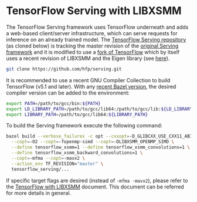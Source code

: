 # TensorFlow Serving with LIBXSMM

The TensorFlow Serving framework uses TensorFlow underneath and adds a web-based client/server infrastructure, which can serve requests for inference on an already trained model. The [TensorFlow Serving repository](https://github.com/hfp/serving) (as cloned below) is tracking the master revision of the [original Serving framework](https://github.com/tensorflow/serving) and it is modified to use a [fork of TensorFlow](https://github.com/hfp/tensorflow-xsmm) which by itself uses a recent revision of LIBXSMM and the Eigen library (see [here](tensorflow.md)).

```bash
git clone https://github.com/hfp/serving.git
```

It is recommended to use a recent GNU Compiler Collection to build TensorFlow (v5.1 and later). With any [recent Bazel version](https://github.com/bazelbuild/bazel/releases), the desired compiler version can be added to the environment:

```bash
export PATH=/path/to/gcc/bin:${PATH}
export LD_LIBRARY_PATH=/path/to/gcc/lib64:/path/to/gcc/lib:${LD_LIBRARY_PATH}
export LIBRARY_PATH=/path/to/gcc/lib64:${LIBRARY_PATH}
```

To build the Serving framework execute the following command:

```bash
bazel build --verbose_failures -c opt --cxxopt=-D_GLIBCXX_USE_CXX11_ABI=0 \
  --copt=-O2 --copt=-fopenmp-simd --copt=-DLIBXSMM_OPENMP_SIMD \
  --define tensorflow_xsmm=1 --define tensorflow_xsmm_convolutions=1 \
  --define tensorflow_xsmm_backward_convolutions=1 \
  --copt=-mfma --copt=-mavx2 \
  --action_env TF_REVISION="master" \
  tensorflow_serving/...
```

If specific target flags are desired (instead of `-mfma -mavx2`), please refer to the [TensorFlow with LIBXSMM](tensorflow.md#specific-codepath) document. This document can be referred for more details in general.

